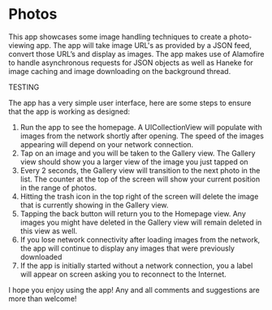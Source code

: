 # Photos

This app showcases some image handling techniques to create a photo-viewing app. The app will take image URL's as provided by a JSON feed, convert those URL’s and display as images. The app makes use of Alamofire to handle asynchronous requests for JSON objects as well as Haneke for image caching and image downloading on the background thread. 


TESTING

The app has a very simple user interface, here are some steps to ensure that the app is working as designed:

1.	Run the app to see the homepage. A UICollectionView will populate with images from the network shortly after opening. The speed of the images appearing will depend on your network connection.
2.	Tap on an image and you will be taken to the Gallery view. The Gallery view should show you a larger view of the image you just tapped on
3.	Every 2 seconds, the Gallery view will transition to the next photo in the list. The counter at the top of the screen will show your current position in the range of photos.
4.	Hitting the trash icon in the top right of the screen will delete the image that is currently showing in the Gallery view.
5.	Tapping the back button will return you to the Homepage view. Any images you might have deleted in the Gallery view will remain deleted in this view as well.
6.	If you lose network connectivity after loading images from the network, the app will continue to display any images that were previously downloaded
7.	If the app is initially started without a network connection, you a label will appear on screen asking you to reconnect to the Internet.

I hope you enjoy using the app! Any and all comments and suggestions are more than welcome!

